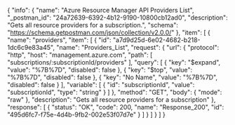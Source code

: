 {
  "info": {
    "name": "Azure Resource Manager API Providers List",
    "_postman_id": "24a72639-6392-4b12-9190-10800cb12ad0",
    "description": "Gets all resource providers for a subscription.",
    "schema": "https://schema.getpostman.com/json/collection/v2.0.0/"
  },
  "item": [
    {
      "name": "providers",
      "item": [
        {
          "id": "a7d9d25d-6e02-4682-b218-1dc6c9e83a45",
          "name": "Providers_List",
          "request": {
            "url": {
              "protocol": "http",
              "host": "management.azure.com",
              "path": [
                "subscriptions/:subscriptionId/providers"
              ],
              "query": [
                {
                  "key": "$expand",
                  "value": "%7B%7D",
                  "disabled": false
                },
                {
                  "key": "$top",
                  "value": "%7B%7D",
                  "disabled": false
                },
                {
                  "key": "No Name",
                  "value": "%7B%7D",
                  "disabled": false
                }
              ],
              "variable": [
                {
                  "id": "subscriptionId",
                  "value": "subscriptionId",
                  "type": "string"
                }
              ]
            },
            "method": "GET",
            "body": {
              "mode": "raw"
            },
            "description": "Gets all resource providers for a subscription"
          },
          "response": [
            {
              "status": "OK",
              "code": 200,
              "name": "Response_200",
              "id": "495d6fc7-f75e-4d4b-9fb2-002e53f07d7e"
            }
          ]
        }
      ]
    }
  ]
}